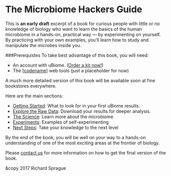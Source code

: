 # The Microbiome Hackers Guide

This is **an early draft** excerpt of a book for curious people with little or no knowledge of biology who want to learn the basics of the human microbiome in a hands-on, practical way — by experimenting on yourself.  By practicing with your own examples, you’ll learn how to study and manipulate the microbes inside you.

###Prerequistes
To take best advantage of this book, you will need:
* An account with uBiome. ([Order a kit now!](http://ubiome.com/pages/buynow))
* The [[codename](https://github.com/richardsprague/actino)] web tools (just a placeholder for now)

A much more detailed version of this book will  be available soon at fine bookstores everywhere.

Here are the main sections:

* [Getting Started](getting_started.md): What to look for in your first uBiome results.
* [Explore the Raw Data](HowToAnalyze/analyze.md): Download your results for deeper analysis.
* [The Science](Science/science.md): Learn more  about the microbiome
* [Experiments](experiments.md): Examples of self-experimenting
* [Next Steps](further.md): Take your knowledge to the next level

By the end of the book, you will be well on your way to a hands-on understanding of one of the most exciting areas at the frontier of biology.

Please [contact us](http://twitter.com/sprague) for more information on how to get the final version of the book.

<!--
<p><img src="/images/Ensembio Logo 114x114.png" height="30" width="30"> &copy; 2015 Ensembio, Inc.</p>
-->
&copy 2017 Richard Sprague




